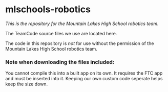 # mlschools-robotics
*This is the repository for the Mountain Lakes High School robotics team.*

The TeamCode source files we use are located here.

The code in this repository is _not_ for use without the permission of the Mountain Lakes High School robotics team.

### Note when downloading the files included:
You cannot compile this into a built app on its own. It requires the FTC app and must be inserted into it.
Keeping our own custom code seperate helps keep the size down.
